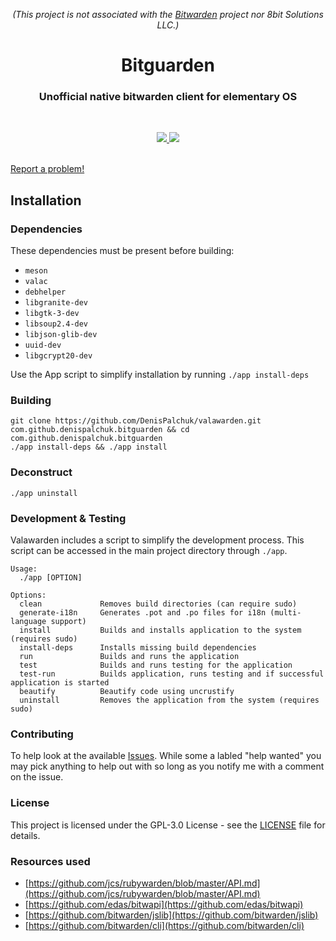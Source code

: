 <p align="center">
<i>(This project is not associated with the <a href="https://bitwarden.com/" title="Bitwarden">Bitwarden</a> project nor 8bit Solutions LLC.)</i>
</p>
<div align="center">
  <h1 align="center">Bitguarden</h1>
  <h3 align="center">Unofficial native bitwarden client for elementary OS</h3>
</div>

<br/>

<!--<p align="center">
    <a href="https://appcenter.elementary.io/com.github.denispalchuk.bitguarden">
        <img src="https://appcenter.elementary.io/badge.svg">
    </a>
</p>-->

<p align="center">
  <a href="https://github.com/DenisPalchuk/valawarden/blob/master/LICENSE">
    <img src="https://img.shields.io/badge/License-GPL--3.0-blue.svg">
  </a>
  <a href="https://github.com/DenisPalchuk/valawarden/releases">
    <img src="https://img.shields.io/badge/Release-v%200.1.0-orange.svg">
  </a>
  <!-- <a href="https://travis-ci.com/LiljebergXYZ/valawarden">
    <img src="https://travis-ci.com/LiljebergXYZ/valawarden.svg?branch=develop" alt="Build Status">
  </a> -->
</p>

  <br />
  <a href="https://github.com/DenisPalchuk/valawarden/issues/new"> Report a problem! </a>
</p>

## Installation

### Dependencies
These dependencies must be present before building:
- `meson`
- `valac`
- `debhelper`
- `libgranite-dev`
- `libgtk-3-dev`
- `libsoup2.4-dev`
- `libjson-glib-dev`
- `uuid-dev`
- `libgcrypt20-dev`


Use the App script to simplify installation by running `./app install-deps`

 ### Building

```
git clone https://github.com/DenisPalchuk/valawarden.git com.github.denispalchuk.bitguarden && cd com.github.denispalchuk.bitguarden
./app install-deps && ./app install
```

### Deconstruct

```
./app uninstall
```

### Development & Testing

Valawarden includes a script to simplify the development process. This script can be accessed in the main project directory through `./app`.

```
Usage:
  ./app [OPTION]

Options:
  clean             Removes build directories (can require sudo)
  generate-i18n     Generates .pot and .po files for i18n (multi-language support)
  install           Builds and installs application to the system (requires sudo)
  install-deps      Installs missing build dependencies
  run               Builds and runs the application
  test              Builds and runs testing for the application
  test-run          Builds application, runs testing and if successful application is started
  beautify          Beautify code using uncrustify
  uninstall         Removes the application from the system (requires sudo)
```

### Contributing

To help look at the available [Issues](https://github.com/DenisPalchuk/valawarden/issues). While some a labled "help wanted" you may pick anything to help out with so long as you notify me with a comment on the issue.


### License

This project is licensed under the GPL-3.0 License - see the [LICENSE](LICENSE.md) file for details.

### Resources used

* [https://github.com/jcs/rubywarden/blob/master/API.md](https://github.com/jcs/rubywarden/blob/master/API.md)
* [https://github.com/edas/bitwapi](https://github.com/edas/bitwapi)
* [https://github.com/bitwarden/jslib](https://github.com/bitwarden/jslib)
* [https://github.com/bitwarden/cli](https://github.com/bitwarden/cli)
